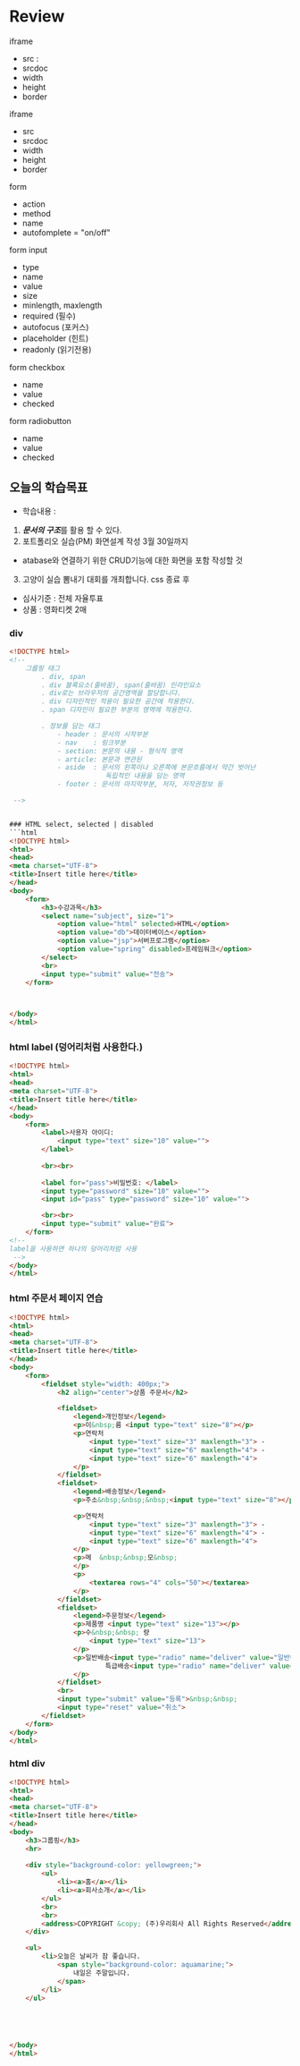 # Review
iframe
- src :
- srcdoc
- width
- height
- border

iframe
- src
- srcdoc
- width
- height
- border

form
- action
- method
- name
- autofomplete = "on/off"

form input
- type
- name
- value
- size
- minlength, maxlength
- required (필수)
- autofocus (포커스)
- placeholder (힌트)
- readonly (읽기전용)

form checkbox
- name
- value
- checked

form radiobutton
- name
- value
- checked

## 오늘의 학습목표
- 학습내용 :
1) ***문서의 구조***를 활용 할 수 있다.
2) 포트폴리오 실습(PM) 화면설계 작성 3월 30일까지
- atabase와 연결하기 위한 CRUD기능에 대한 화면을 포함 작성할 것
3) 고양이 실습 뽐내기 대회를 개최합니다. css 종료 후
- 심사기준 : 전체 자율투표
- 상품 : 영화티켓 2매

### div
```html
<!DOCTYPE html>
<!-- 
	그룹핑 태그
		. div, span
		. div 블록요소(줄바꿈), span(줄바꿈) 인라인요소
		. div로는 브라우저의 공간영역을 할당합니다.
		. div 디자인적인 적용이 필요한 공간에 적용한다.
		. span 디자인이 필요한 부분의 영역에 적용한다.

		. 정보를 담는 태그
			- header : 문서의 시작부분
			- nav	 : 링크부분
			- section: 본문의 내용 - 형식적 영역
			- article: 본문과 연관된 
			- aside  : 문서의 왼쪽이나 오른쪽에 본문흐름에서 약간 벗어난
						독립적인 내용을 담는 영역
			- footer : 문서의 마지막부분, 저자, 저작권정보 등   

 -->


### HTML select, selected | disabled
```html
<!DOCTYPE html>
<html>
<head>
<meta charset="UTF-8">
<title>Insert title here</title>
</head>
<body>
	<form>
		<h3>수강과목</h3>
		<select name="subject", size="1">
			<option value="html" selected>HTML</option>
			<option value="db">데이터베이스</option>
			<option value="jsp">서버프로그램</option>
			<option value="spring" disabled>프레임워크</option>
		</select>
		<br>
		<input type="submit" value="전송">
	</form>



</body>
</html>
```

### html label (덩어리처럼 사용한다.)
```html
<!DOCTYPE html>
<html>
<head>
<meta charset="UTF-8">
<title>Insert title here</title>
</head>
<body>
	<form>
		<label>사용자 아이디:
			<input type="text" size="10" value="">
		</label>
		
		<br><br>
		
		<label for="pass">비밀번호: </label>
		<input type="password" size="10" value="">
		<input id="pass" type="password" size="10" value="">

		<br><br>
		<input type="submit" value="완료">
	</form>
<!-- 
label을 사용하면 하나의 덩어리처럼 사용
 -->	
</body>
</html>
```

### html 주문서 페이지 연습
```html
<!DOCTYPE html>
<html>
<head>
<meta charset="UTF-8">
<title>Insert title here</title>
</head>
<body>
	<form>
		<fieldset style="width: 400px;">
			<h2 align="center">상품 주문서</h2>

			<fieldset>
				<legend>개인정보</legend>
				<p>이&nbsp;름 <input type="text" size="8"></p>
				<p>연락처
					<input type="text" size="3" maxlength="3"> -
					<input type="text" size="6" maxlength="4"> -
					<input type="text" size="6" maxlength="4">
				</p>
			</fieldset>
			<fieldset>
				<legend>배송정보</legend>
				<p>주소&nbsp;&nbsp;&nbsp;<input type="text" size="8"></p>

				<p>연락처
					<input type="text" size="3" maxlength="3"> -
					<input type="text" size="6" maxlength="4"> -
					<input type="text" size="6" maxlength="4">
				</p>
				<p>메  &nbsp;&nbsp;모&nbsp;
				</p>
				<p>
					<textarea rows="4" cols="50"></textarea>
				</p>
			</fieldset>
			<fieldset>
				<legend>주문정보</legend>
				<p>제품명 <input type="text" size="13"></p>
				<p>수&nbsp;&nbsp; 량
					<input type="text" size="13">
				</p>
				<p>일반배송<input type="radio" name="deliver" value="일반배송" checked>
				        특급배송<input type="radio" name="deliver" value="특급배송">
				</p>
			</fieldset>
			<br>
			<input type="submit" value="등록">&nbsp;&nbsp;
			<input type="reset" value="취소">
		</fieldset>
	</form>
</body>
</html>
```

### html div
```html
<!DOCTYPE html>
<html>
<head>
<meta charset="UTF-8">
<title>Insert title here</title>
</head>
<body>
	<h3>그룹핑</h3>
	<hr>
	
	<div style="background-color: yellowgreen;">
		<ul>
			<li><a>홈</a></li>
			<li><a>회사소개</a></li>
		</ul>
		<br>
		<br>
		<address>COPYRIGHT &copy; (주)우리회사 All Rights Reserved</address>
	</div>

	<ul>
		<li>오늘은 날씨가 참 좋습니다. 
			<span style="background-color: aquamarine;">
				내일은 주말입니다.
			</span>
		</li>
	</ul>





</body>
</html>
```



